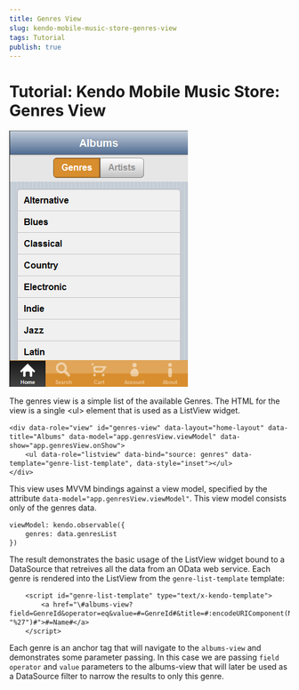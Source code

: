 ```yaml
---
title: Genres View
slug: kendo-mobile-music-store-genres-view
tags: Tutorial
publish: true
---
```


# Tutorial: Kendo Mobile Music Store: Genres View

![genres-view](images/genres-view.png)

The genres view is a simple list of the available Genres. The HTML for the view is a single &lt;ul&gt; element that is used as a ListView widget.

    <div data-role="view" id="genres-view" data-layout="home-layout" data-title="Albums" data-model="app.genresView.viewModel" data-show="app.genresView.onShow">
        <ul data-role="listview" data-bind="source: genres" data-template="genre-list-template", data-style="inset"></ul>
    </div>

This view uses MVVM bindings against a view model, specified by the attribute `data-model="app.genresView.viewModel"`.
This view model consists only of the genres data.

    viewModel: kendo.observable({
        genres: data.genresList
    })

The result demonstrates the basic usage of the ListView widget bound to a DataSource that retreives all the data from an OData web service.
Each genre is rendered into the ListView from the `genre-list-template` template:

        <script id="genre-list-template" type="text/x-kendo-template">
            <a href="\#albums-view?field=GenreId&operator=eq&value=#=GenreId#&title=#:encodeURIComponent(Name).replace("'", "%27")#">#=Name#</a>
        </script>

Each genre is an anchor tag that will navigate to the `albums-view` and demonstrates some parameter passing.
In this case we are passing `field` `operator` and `value` parameters to the albums-view that will later be used as a DataSource filter to narrow the results to only this genre.
